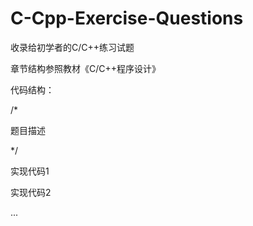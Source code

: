 # C-Cpp-Exercise-Questions
收录给初学者的C/C++练习试题

章节结构参照教材《C/C++程序设计》

代码结构：

/*

题目描述

*/

实现代码1

实现代码2

...
